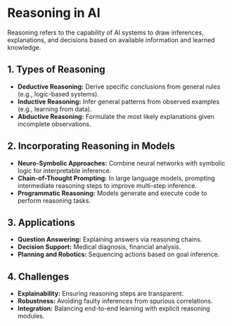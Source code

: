 # Reasoning in AI

Reasoning refers to the capability of AI systems to draw inferences, explanations, and decisions based on available information and learned knowledge.

## 1. Types of Reasoning
- **Deductive Reasoning:** Derive specific conclusions from general rules (e.g., logic-based systems).
- **Inductive Reasoning:** Infer general patterns from observed examples (e.g., learning from data).
- **Abductive Reasoning:** Formulate the most likely explanations given incomplete observations.

## 2. Incorporating Reasoning in Models
- **Neuro-Symbolic Approaches:** Combine neural networks with symbolic logic for interpretable inference.
- **Chain-of-Thought Prompting:** In large language models, prompting intermediate reasoning steps to improve multi-step inference.
- **Programmatic Reasoning:** Models generate and execute code to perform reasoning tasks.

## 3. Applications
- **Question Answering:** Explaining answers via reasoning chains.
- **Decision Support:** Medical diagnosis, financial analysis.
- **Planning and Robotics:** Sequencing actions based on goal inference.

## 4. Challenges
- **Explainability:** Ensuring reasoning steps are transparent.
- **Robustness:** Avoiding faulty inferences from spurious correlations.
- **Integration:** Balancing end-to-end learning with explicit reasoning modules.
